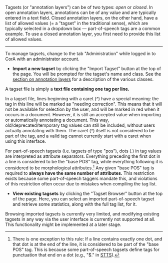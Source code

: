 Tagsets (or "annotation layers") can be of two types: *open* or *closed*.  In
open annotation layers, annotations can be of any value and are typically
entered in a text field.  Closed annotation layers, on the other hand, have a
list of allowed values (= a "tagset" in the traditional sense), which are
typically selected in a dropdown box &mdash; part-of-speech tags are a common
example.  To use a closed annotation layer, you first need to provide this list
of allowed values.

- - -

To manage tagsets, change to the tab "Administration" while logged in to
CorA with an administrator account.

+ **Import a new tagset** by clicking the "Import Tagset" button at the top of
  the page.  You will be prompted for the tagset's name and class.  See the
  [section on annotation layers](layers.md) for a description of the various
  classes.

A tagset file is simply a **text file containing one tag per line.**

In a tagset file, lines beginning with a caret (^) have a special meaning: the
tag in this line will be marked as "needing correction".  This means that it
will not be available for selection by the user, and will be marked in red when
it occurs in a document.  However, it is still an accepted value when importing
or automatically annotating a document.  This way, old/deprecated/temporary tag
values can still be included, without users actually annotating with them.  The
caret (^) itself is not considered to be part of the tag, and a valid tag cannot
currently start with a caret when using this interface.

For part-of-speech tagsets (i.e. tagsets of type "pos"), dots (.) in tag values
are interpreted as attribute separators.  Everything preceding the first dot in
a line is considered to be the "base POS" tag, while everything following it is
considered to be morphological attributes.[^exception] Any given "base POS" tag
is required to **always have the same number of attributes.** This restriction
exists because some part-of-speech taggers mandate this, and violations of this
restriction often occur due to mistakes when compiling the tag list.

+ **View existing tagsets** by clicking the "Tagset Browser" button at the top
  of the page.  Here, you can select an imported part-of-speech tagset and
  retrieve some statistics, along with the full tag list, for it.

Browsing imported tagsets is currently very limited, and modifying existing
tagsets in any way via the user interface is currently not supported at all.
This functionality might be implemented at a later stage.


[^exception]: There is one exception to this rule: If a line contains exactly
one dot, and that dot is at the end of the line, it is considered to be part of
the "base POS" tag.  This is because some part-of-speech tagsets define tags for
punctuation that end on a dot (e.g., "$." in
[STTS](http://www.isocat.org/rest/dcs/376)).
